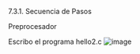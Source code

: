 7.3.1. Secuencia de Pasos

Preprocesador 

Escribo el programa hello2.c
![image](https://user-images.githubusercontent.com/82007207/118595936-b6c59b80-b781-11eb-803c-454cd24ad7a5.png)
